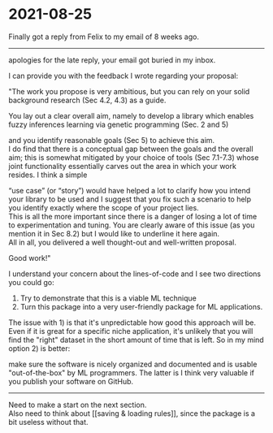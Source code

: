 # 2021-08-25
Finally got a reply from Felix to my email of 8 weeks ago.   

---
apologies for the late reply, your email got buried in my inbox.  

  

I can provide you with the feedback I wrote regarding your proposal:

"The work you propose is very ambitious, but you can rely on your solid background research (Sec 4.2, 4.3) as a guide.  

You lay out a clear overall aim, namely to develop a library which enables fuzzy inferences learning via genetic programming (Sec. 2 and 5)  

and you identify reasonable goals (Sec 5) to achieve this aim.  
I do find that there is a conceptual gap between the goals and the overall aim; this is somewhat mitigated by your choice of tools (Sec 7.1-7.3) whose joint functionality essentially carves out the area in which your work resides. I think a simple  

“use case” (or “story”) would have helped a lot to clarify how you intend your library to be used and I suggest that you fix   such a scenario to help you identify exactly where the scope of your project lies.  
This is all the more important since there is a danger of losing a lot of time to experimentation and tuning. You are clearly aware of this issue (as you mention it in Sec 8.2) but I would like to underline it here again.  
All in all, you delivered a well thought-out and well-written proposal.  

Good work!"

I understand your concern about the lines-of-code and I see two directions you could go:
1) Try to demonstrate that this is a viable ML technique
2) Turn this package into a very user-friendly package for ML applications.

  The issue with 1) is that it's unpredictable how good this approach will be. Even if it is great for a specific niche application, it's unlikely that you will find the "right" dataset in the short amount of time that is left. So in my mind option 2) is better:

make sure the software is nicely organized and documented and is usable "out-of-the-box" by ML programmers. The latter is I think very valuable if you publish your software on GitHub.

---


Need to make a start on the next section.  
Also need to think about [[saving & loading rules]],  since the package is a bit useless without that.


